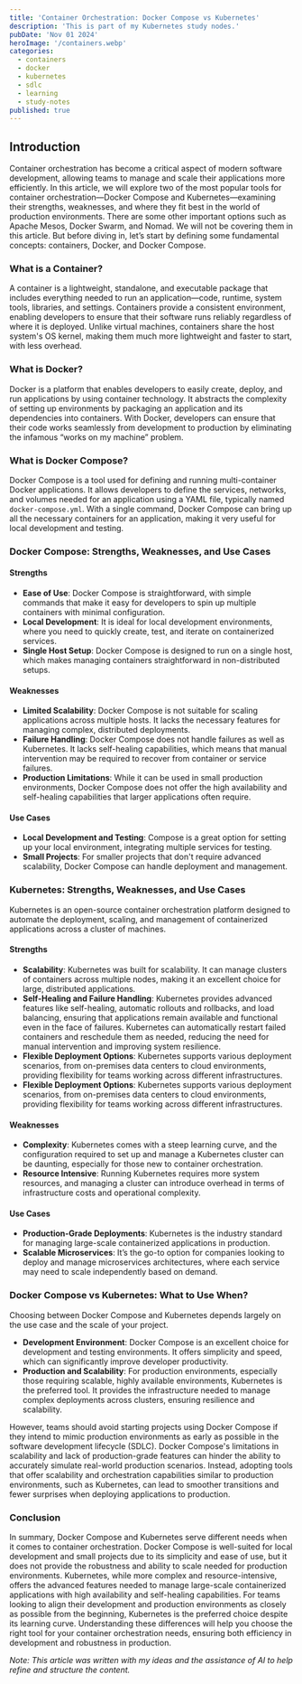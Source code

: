 ```yaml
---
title: 'Container Orchestration: Docker Compose vs Kubernetes'
description: 'This is part of my Kubernetes study nodes.'
pubDate: 'Nov 01 2024'
heroImage: '/containers.webp'
categories:
  - containers
  - docker
  - kubernetes
  - sdlc
  - learning
  - study-notes
published: true
---
```


## Introduction

Container orchestration has become a critical aspect of modern software development, allowing teams to manage and scale their applications more efficiently. In this article, we will explore two of the most popular tools for container orchestration—Docker Compose and Kubernetes—examining their strengths, weaknesses, and where they fit best in the world of production environments. There are some other important options such as Apache Mesos, Docker Swarm, and Nomad. We will not be covering them in this article. But before diving in, let’s start by defining some fundamental concepts: containers, Docker, and Docker Compose.

### What is a Container?

A container is a lightweight, standalone, and executable package that includes everything needed to run an application—code, runtime, system tools, libraries, and settings. Containers provide a consistent environment, enabling developers to ensure that their software runs reliably regardless of where it is deployed. Unlike virtual machines, containers share the host system's OS kernel, making them much more lightweight and faster to start, with less overhead.

### What is Docker?

Docker is a platform that enables developers to easily create, deploy, and run applications by using container technology. It abstracts the complexity of setting up environments by packaging an application and its dependencies into containers. With Docker, developers can ensure that their code works seamlessly from development to production by eliminating the infamous “works on my machine” problem.

### What is Docker Compose?

Docker Compose is a tool used for defining and running multi-container Docker applications. It allows developers to define the services, networks, and volumes needed for an application using a YAML file, typically named `docker-compose.yml`. With a single command, Docker Compose can bring up all the necessary containers for an application, making it very useful for local development and testing.

### Docker Compose: Strengths, Weaknesses, and Use Cases

#### **Strengths**

- **Ease of Use**: Docker Compose is straightforward, with simple commands that make it easy for developers to spin up multiple containers with minimal configuration.
- **Local Development**: It is ideal for local development environments, where you need to quickly create, test, and iterate on containerized services.
- **Single Host Setup**: Docker Compose is designed to run on a single host, which makes managing containers straightforward in non-distributed setups.

#### **Weaknesses**

- **Limited Scalability**: Docker Compose is not suitable for scaling applications across multiple hosts. It lacks the necessary features for managing complex, distributed deployments.
- **Failure Handling**: Docker Compose does not handle failures as well as Kubernetes. It lacks self-healing capabilities, which means that manual intervention may be required to recover from container or service failures.
- **Production Limitations**: While it can be used in small production environments, Docker Compose does not offer the high availability and self-healing capabilities that larger applications often require.

#### **Use Cases**

- **Local Development and Testing**: Compose is a great option for setting up your local environment, integrating multiple services for testing.
- **Small Projects**: For smaller projects that don't require advanced scalability, Docker Compose can handle deployment and management.

### Kubernetes: Strengths, Weaknesses, and Use Cases

Kubernetes is an open-source container orchestration platform designed to automate the deployment, scaling, and management of containerized applications across a cluster of machines.

#### **Strengths**

- **Scalability**: Kubernetes was built for scalability. It can manage clusters of containers across multiple nodes, making it an excellent choice for large, distributed applications.
- **Self-Healing and Failure Handling**: Kubernetes provides advanced features like self-healing, automatic rollouts and rollbacks, and load balancing, ensuring that applications remain available and functional even in the face of failures. Kubernetes can automatically restart failed containers and reschedule them as needed, reducing the need for manual intervention and improving system resilience.
- **Flexible Deployment Options**: Kubernetes supports various deployment scenarios, from on-premises data centers to cloud environments, providing flexibility for teams working across different infrastructures.
- **Flexible Deployment Options**: Kubernetes supports various deployment scenarios, from on-premises data centers to cloud environments, providing flexibility for teams working across different infrastructures.

#### **Weaknesses**

- **Complexity**: Kubernetes comes with a steep learning curve, and the configuration required to set up and manage a Kubernetes cluster can be daunting, especially for those new to container orchestration.
- **Resource Intensive**: Running Kubernetes requires more system resources, and managing a cluster can introduce overhead in terms of infrastructure costs and operational complexity.

#### **Use Cases**

- **Production-Grade Deployments**: Kubernetes is the industry standard for managing large-scale containerized applications in production.
- **Scalable Microservices**: It’s the go-to option for companies looking to deploy and manage microservices architectures, where each service may need to scale independently based on demand.

### Docker Compose vs Kubernetes: What to Use When?

Choosing between Docker Compose and Kubernetes depends largely on the use case and the scale of your project.

- **Development Environment**: Docker Compose is an excellent choice for development and testing environments. It offers simplicity and speed, which can significantly improve developer productivity.
- **Production and Scalability**: For production environments, especially those requiring scalable, highly available environments, Kubernetes is the preferred tool. It provides the infrastructure needed to manage complex deployments across clusters, ensuring resilience and scalability.

However, teams should avoid starting projects using Docker Compose if they intend to mimic production environments as early as possible in the software development lifecycle (SDLC). Docker Compose's limitations in scalability and lack of production-grade features can hinder the ability to accurately simulate real-world production scenarios. Instead, adopting tools that offer scalability and orchestration capabilities similar to production environments, such as Kubernetes, can lead to smoother transitions and fewer surprises when deploying applications to production.

### Conclusion

In summary, Docker Compose and Kubernetes serve different needs when it comes to container orchestration. Docker Compose is well-suited for local development and small projects due to its simplicity and ease of use, but it does not provide the robustness and ability to scale needed for production environments. Kubernetes, while more complex and resource-intensive, offers the advanced features needed to manage large-scale containerized applications with high availability and self-healing capabilities. For teams looking to align their development and production environments as closely as possible from the beginning, Kubernetes is the preferred choice despite its learning curve. Understanding these differences will help you choose the right tool for your container orchestration needs, ensuring both efficiency in development and robustness in production.

*Note: This article was written with my ideas and the assistance of AI to help refine and structure the content.*
